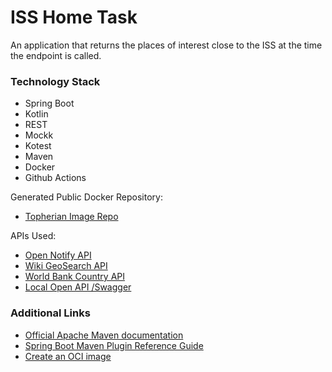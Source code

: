 # ISS Home Task

An application that returns the places of interest close to the ISS at the time the endpoint is called.

### Technology Stack

* Spring Boot
* Kotlin
* REST
* Mockk
* Kotest
* Maven
* Docker
* Github Actions

Generated Public Docker Repository:

* [Topherian Image Repo](https://hub.docker.com/repository/docker/topherian/iss-location-app/general)

APIs Used:

* [Open Notify API](http://open-notify.org/Open-Notify-API/ISS-Location-Now/)
* [Wiki GeoSearch API](https://en.wikipedia.org/w/api.php?action=help&modules=query%2Bgeosearch)
* [World Bank Country API](https://datahelpdesk.worldbank.org/knowledgebase/articles/898590-country-api-queries)
* [Local Open API /Swagger](http://localhost:8080/swagger-ui/index.html#/)

### Additional Links

* [Official Apache Maven documentation](https://maven.apache.org/guides/index.html)
* [Spring Boot Maven Plugin Reference Guide](https://docs.spring.io/spring-boot/docs/3.2.3/maven-plugin/reference/html/)
* [Create an OCI image](https://docs.spring.io/spring-boot/docs/3.2.3/maven-plugin/reference/html/#build-image)


